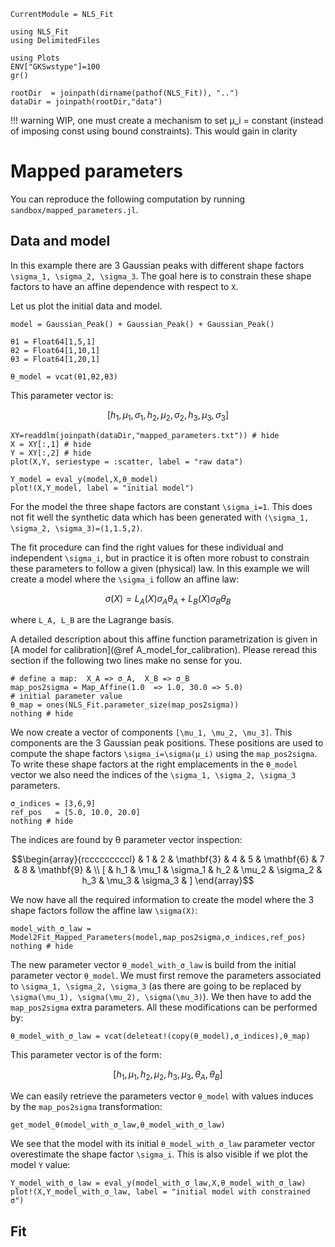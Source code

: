 ```@meta
CurrentModule = NLS_Fit
```

```@setup session
using NLS_Fit
using DelimitedFiles

using Plots
ENV["GKSwstype"]=100
gr()

rootDir  = joinpath(dirname(pathof(NLS_Fit)), "..")
dataDir = joinpath(rootDir,"data")
```

!!! warning WIP, one must create a mechanism to set μ_i = constant
    (instead of imposing const using bound constraints). This would
    gain in clarity


# Mapped parameters

You can reproduce the following computation by running
`sandbox/mapped_parameters.jl`.

## Data and model

In this example there are 3 Gaussian peaks with different shape factors ``\sigma_1, \sigma_2, \sigma_3``. The goal here is to constrain these shape factors to have an affine dependence with respect to ``X``. 

Let us plot the initial data and model.

```@example session
model = Gaussian_Peak() + Gaussian_Peak() + Gaussian_Peak()

θ1 = Float64[1,5,1]
θ2 = Float64[1,10,1]
θ3 = Float64[1,20,1]

θ_model = vcat(θ1,θ2,θ3)
```

This parameter vector is:
```math
[h_1, \mu_1, \sigma_1, h_2, \mu_2, \sigma_2, h_3, \mu_3, \sigma_3]
```

```@example session
XY=readdlm(joinpath(dataDir,"mapped_parameters.txt")) # hide
X = XY[:,1] # hide
Y = XY[:,2] # hide
plot(X,Y, seriestype = :scatter, label = "raw data")

Y_model = eval_y(model,X,θ_model)
plot!(X,Y_model, label = "initial model")
```

For the model the three shape factors are constant
``\sigma_i=1``. This does not fit well the synthetic data which has
been generated with ``(\sigma_1, \sigma_2, \sigma_3)=(1,1.5,2)``.

The fit procedure can find the right values for these individual and
independent ``\sigma_i``, but in practice it is often more robust to
constrain these parameters to follow a given (physical) law. In this
example we will create a model where the ``\sigma_i`` follow an affine
law:

```math
σ(X) = L_A(X) σ_A θ_A + L_B(X) σ_B θ_B 
```
where ``L_A, L_B`` are the Lagrange basis.

A detailed description about this affine function parametrization is
given in [A model for calibration](@ref
A_model_for_calibration). Please reread this section if the following
two lines make no sense for you.

```@example session
# define a map:  X_A => σ_A,  X_B => σ_B
map_pos2sigma = Map_Affine(1.0  => 1.0, 30.0 => 5.0)
# initial parameter value
θ_map = ones(NLS_Fit.parameter_size(map_pos2sigma))
nothing # hide
```

We now create a vector of components ``[\mu_1, \mu_2, \mu_3]``. This
components are the 3 Gaussian peak positions. These positions are used
to compute the shape factors ``\sigma_i=\sigma(μ_i)`` using the `map_pos2sigma`. To write
these shape factors at the right emplacements in the `θ_model` vector
we also need the indices of the ``\sigma_1, \sigma_2, \sigma_3``
parameters.

```@example session
σ_indices = [3,6,9]
ref_pos   = [5.0, 10.0, 20.0]
nothing # hide
```

The indices are found by θ parameter vector inspection:
```math
\begin{array}{rcccccccccl}
 & 1 & 2 & \mathbf{3} & 4 & 5 & \mathbf{6} & 7 & 8 & \mathbf{9} &  \\
[ & h_1 & \mu_1 & \sigma_1 & h_2 & \mu_2 & \sigma_2 & h_3 & \mu_3 & \sigma_3 & ] 
\end{array}
```

We now have all the required information to create the model where the
3 shape factors follow the affine law ``\sigma(X)``:

```@example session
model_with_σ_law = Model2Fit_Mapped_Parameters(model,map_pos2sigma,σ_indices,ref_pos)
nothing # hide
```

The new parameter vector `θ_model_with_σ_law` is build from the
initial parameter vector `θ_model`. We must first remove the
parameters associated to ``\sigma_1, \sigma_2, \sigma_3`` (as there
are going to be replaced by ``\sigma(\mu_1), \sigma(\mu_2),
\sigma(\mu_3)``). We then have to add the `map_pos2sigma` extra
parameters. All these modifications can be performed by:

```@example session
θ_model_with_σ_law = vcat(deleteat!(copy(θ_model),σ_indices),θ_map)
```

This parameter vector is of the form:
```math
[h_1, \mu_1, h_2, \mu_2, h_3, \mu_3, \theta_A, \theta_B]
```

We can easily retrieve the parameters vector `θ_model` with values induces by the `map_pos2sigma` transformation:

```@example session
get_model_θ(model_with_σ_law,θ_model_with_σ_law)
```

We see that the model with its initial `θ_model_with_σ_law` parameter vector overestimate the shape factor ``\sigma_i``. This is also visible if we plot the model ``Y`` value:

```@example session
Y_model_with_σ_law = eval_y(model_with_σ_law,X,θ_model_with_σ_law)
plot!(X,Y_model_with_σ_law, label = "initial model with constrained σ")
```

## Fit
